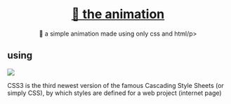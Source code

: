 
<h1 align="center">
    <a href=https://hogwarts-denovo.vercel.app/>🔗 the animation</a>
</h1>
<p align="center">🚀 a simple animation made using only css and html/p>

<h2>using</h2>

<img src="https://img.shields.io/badge/css3-using-green"/> <p align="left">CSS3 is the third newest version of the famous Cascading Style Sheets (or simply CSS), by which styles are defined for a web project (internet page)</p>


  
